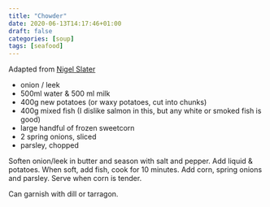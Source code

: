 ```yaml
---
title: "Chowder"
date: 2020-06-13T14:17:46+01:00
draft: false
categories: [soup]
tags: [seafood]
---
```


Adapted from [Nigel Slater](http://www.theguardian.com/lifeandstyle/2014/sep/16/quick-fish-chowder-nigel-slater-recipe)

- onion / leek
- 500ml water & 500 ml milk
- 400g new potatoes (or waxy potatoes, cut into chunks)
- 400g mixed fish (I dislike salmon in this, but any white or smoked fish is good)
- large handful of frozen sweetcorn
- 2 spring onions, sliced
- parsley, chopped

Soften onion/leek in butter and season with salt and pepper.  Add liquid & potatoes.  When soft, add fish, cook for 10 minutes.  Add corn, spring onions and parsley.  Serve when corn is tender.

Can garnish with dill or tarragon.
